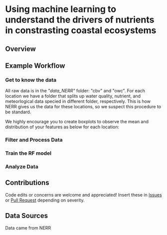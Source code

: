 # Using machine learning to understand the drivers of nutrients in constrasting coastal ecosystems

## Overview

## Example Workflow

### Get to know the data

All raw data is in the _"data_NERR"_ folder: "cbv" and "owc". For each location we have a folder that splits up water quality, nutrient, and meteorlogical data specied in different folder, respectively. This is how NERR gives us the data for these locations, so we suspect this procedure to be standard. 

We highly encourage you to create boxplots to observe the mean and distribution of your features as below for each location:

### Filter and Process Data

### Train the RF model

### Analyze Data

## Contributions

Code edits or concerns are welcome and appreciated! Insert these in [Issues](https://github.com/COMPASS-DOE/bgc_synthesis/issues) or [Pull Request](https://github.com/COMPASS-DOE/bgc_synthesis/projects) depending on severity. 

## Data Sources

Data came from NERR



